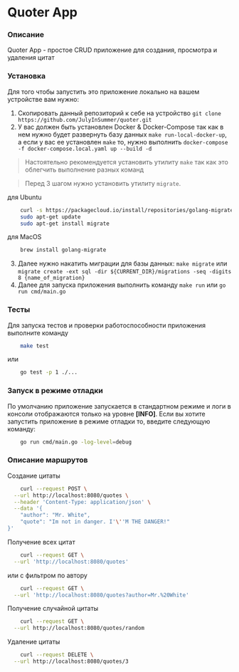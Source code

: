 # Quoter App

### Описание
Quoter App - простое CRUD приложение для создания, просмотра и удаления цитат

### Установка
Для того чтобы запустить это приложение локально на вашем устройстве вам нужно:
1. Скопировать данный репозиторий к себе на устройство ```git clone https://github.com/JulyInSummer/quoter.git```
2. У вас должен быть установлен Docker & Docker-Compose так как в нем нужно будет развернуть базу данных ```make run-local-docker-up```, а если у вас ее установлен ```make``` то, нужно выполнить ```docker-compose -f docker-compose.local.yaml up --build -d```
> Настоятельно рекомендуется установить утилиту ```make``` так как это облегчить выполнение разных команд

> Перед 3 шагом нужно установить утилиту ```migrate```.

для Ubuntu
```bash
    curl -s https://packagecloud.io/install/repositories/golang-migrate/migrate/script.deb.sh | sudo bash
    sudo apt-get update
    sudo apt-get install migrate
```

для MacOS
```bash
    brew install golang-migrate
```
3. Далее нужно накатить миграции для базы данных: ```make migrate``` или ```migrate create -ext sql -dir ${CURRENT_DIR}/migrations -seq -digits 8 {name_of_migration}```
4. Далее для запуска приложения выполнить команду ```make run``` или ```go run cmd/main.go```

### Тесты
Для запуска тестов и проверки работоспособности приложения выполните команду

```bash
    make test
```
или
```bash
    go test -p 1 ./...
```

### Запуск в режиме отладки
По умолчанию приложение запускается в стандартном режиме и логи в консоли отображаются только на уровне **[INFO]**.
Если вы хотите запустить приложение в режиме отладки то, введите следующую команду:
```bash
    go run cmd/main.go -log-level=debug
```


### Описание маршрутов
Создание цитаты
```bash
    curl --request POST \
  --url http://localhost:8080/quotes \
  --header 'Content-Type: application/json' \
  --data '{
	"author": "Mr. White",
	"quote": "Im not in danger. I'\''M THE DANGER!"
}'
```

Получение всех цитат
```bash
    curl --request GET \
  --url 'http://localhost:8080/quotes'
```
или с фильтром по автору
```bash
    curl --request GET \
  --url 'http://localhost:8080/quotes?author=Mr.%20White'
```

Получение случайной цитаты
```bash
    curl --request GET \
  --url http://localhost:8080/quotes/random 
```

Удаление цитаты
```bash
    curl --request DELETE \
  --url http://localhost:8080/quotes/3 
```